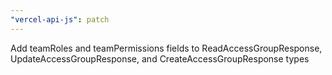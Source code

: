 ```yaml
---
"vercel-api-js": patch
---
```


Add teamRoles and teamPermissions fields to ReadAccessGroupResponse, UpdateAccessGroupResponse, and CreateAccessGroupResponse types